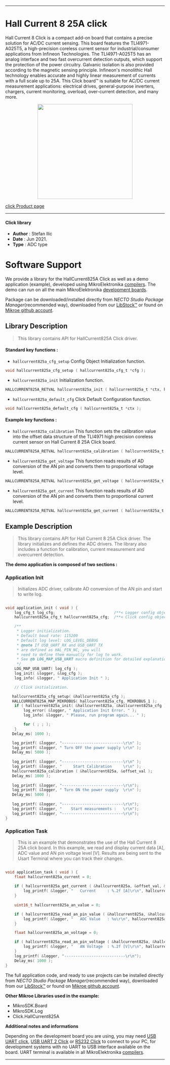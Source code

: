
---
# Hall Current 8 25A click

Hall Current 8 Click is a compact add-on board that contains a precise solution for AC/DC current sensing. This board features the TLI4971-A025T5, a high-precision coreless current sensor for industrial/consumer applications from Infineon Technologies. The TLI4971-A025T5 has an analog interface and two fast overcurrent detection outputs, which support the protection of the power circuitry. Galvanic isolation is also provided according to the magnetic sensing principle. Infineon's monolithic Hall technology enables accurate and highly linear measurement of currents with a full scale up to 25A. This Click board™ is suitable for AC/DC current measurement applications: electrical drives, general-purpose inverters, chargers, current monitoring, overload, over-current detection, and many more.

<p align="center">
  <img src="https://download.mikroe.com/images/click_for_ide/hallcurrent-825a_click.png" height=300px>
</p>

[click Product page](https://www.mikroe.com/hall-current-8-click-25a)

---


#### Click library

- **Author**        : Stefan Ilic
- **Date**          : Jun 2021.
- **Type**          : ADC type


# Software Support

We provide a library for the HallCurrent825A Click
as well as a demo application (example), developed using MikroElektronika
[compilers](https://www.mikroe.com/necto-studio).
The demo can run on all the main MikroElektronika [development boards](https://www.mikroe.com/development-boards).

Package can be downloaded/installed directly from *NECTO Studio Package Manager*(recommended way), downloaded from our [LibStock&trade;](https://libstock.mikroe.com) or found on [Mikroe github account](https://github.com/MikroElektronika/mikrosdk_click_v2/tree/master/clicks).

## Library Description

> This library contains API for HallCurrent825A Click driver.

#### Standard key functions :

- `hallcurrent825a_cfg_setup` Config Object Initialization function.
```c
void hallcurrent825a_cfg_setup ( hallcurrent825a_cfg_t *cfg );
```

- `hallcurrent825a_init` Initialization function.
```c
HALLCURRENT825A_RETVAL hallcurrent825a_init ( hallcurrent825a_t *ctx, hallcurrent825a_cfg_t *cfg );
```

- `hallcurrent825a_default_cfg` Click Default Configuration function.
```c
void hallcurrent825a_default_cfg ( hallcurrent825a_t *ctx );
```

#### Example key functions :

- `hallcurrent825a_calibration` This function sets the calibration value into the offset data structure of the TLI4971 high precision coreless current sensor on Hall Current 8 25A Click board.
```c
HALLCURRENT825A_RETVAL hallcurrent825a_calibration ( hallcurrent825a_t *ctx, hallcurrent825a_offset_t *offset_val );
```

- `hallcurrent825a_get_voltage` This function reads results of AD conversion of the AN pin and converts them to proportional voltage level.
```c
HALLCURRENT825A_RETVAL hallcurrent825a_get_voltage ( hallcurrent825a_t *ctx, float *avr_voltage );
```

- `hallcurrent825a_get_current` This function reads results of AD conversion of the AN pin and converts them to proportional current level.
```c
HALLCURRENT825A_RETVAL hallcurrent825a_get_current ( hallcurrent825a_t *ctx, hallcurrent825a_offset_t *offset_val, float *current );
```

## Example Description

> This library contains API for Hall Current 8 25A Click driver. The library initializes and defines the ADC drivers. The library also includes a function for calibration, current measurement and overcurrent detection.

**The demo application is composed of two sections :**

### Application Init

> Initializes ADC driver, calibrate AD conversion of the AN pin and start to write log.

```c

void application_init ( void ) {
    log_cfg_t log_cfg;                          /**< Logger config object. */
    hallcurrent825a_cfg_t hallcurrent825a_cfg;  /**< Click config object. */

    /** 
     * Logger initialization.
     * Default baud rate: 115200
     * Default log level: LOG_LEVEL_DEBUG
     * @note If USB_UART_RX and USB_UART_TX 
     * are defined as HAL_PIN_NC, you will 
     * need to define them manually for log to work. 
     * See @b LOG_MAP_USB_UART macro definition for detailed explanation.
     */
    LOG_MAP_USB_UART( log_cfg );
    log_init( &logger, &log_cfg );
    log_info( &logger, " Application Init " );

    // Click initialization.

   hallcurrent825a_cfg_setup( &hallcurrent825a_cfg );
   HALLCURRENT825A_MAP_MIKROBUS( hallcurrent825a_cfg, MIKROBUS_1 );
    if ( hallcurrent825a_init( &hallcurrent825a, &hallcurrent825a_cfg ) == ADC_ERROR ) {
        log_error( &logger, " Application Init Error. " );
        log_info( &logger, " Please, run program again... " );

        for ( ; ; );
    }
   Delay_ms( 1000 );

   log_printf( &logger, "---------------------------\r\n" );
   log_printf( &logger, " Turn OFF the power supply \r\n" );
   Delay_ms( 5000 );
   
   log_printf( &logger, "---------------------------\r\n" );
   log_printf( &logger, "     Start Calibration     \r\n" );
   hallcurrent825a_calibration ( &hallcurrent825a, &offset_val );
   Delay_ms( 1000 );
   
   log_printf( &logger, "---------------------------\r\n");
   log_printf( &logger, " Turn ON the power supply  \r\n" );
   Delay_ms( 5000 );
   
   log_printf( &logger, "---------------------------\r\n");
   log_printf( &logger, "    Start measurements :   \r\n");
   log_printf( &logger, "---------------------------\r\n");
}

```

### Application Task

> This is an example that demonstrates the use of the Hall Current 8 25A click board. In this example, we read and display current data [A],  ADC value and AN pin voltage level [V]. Results are being sent to the Usart Terminal where you can track their changes.

```c

void application_task ( void ) {
    float hallcurrent825a_current = 0;
    
    if ( hallcurrent825a_get_current ( &hallcurrent825a, &offset_val, &hallcurrent825a_current ) != ADC_ERROR ) {
        log_printf( &logger, "   Current     : %.2f [A]\r\n", hallcurrent825a_current );
    }
    
    uint16_t hallcurrent825a_an_value = 0;

    if ( hallcurrent825a_read_an_pin_value ( &hallcurrent825a, &hallcurrent825a_an_value ) != ADC_ERROR ) {
        log_printf( &logger, "   ADC Value   : %u\r\n", hallcurrent825a_an_value );
    }

    float hallcurrent825a_an_voltage = 0;

    if ( hallcurrent825a_read_an_pin_voltage ( &hallcurrent825a, &hallcurrent825a_an_voltage ) != ADC_ERROR ) {
        log_printf( &logger, "   AN Voltage  : %.2f [V]\r\n", hallcurrent825a_an_voltage );
    }
    log_printf( &logger, "---------------------------\r\n");
    Delay_ms( 1000 );
}

```


The full application code, and ready to use projects can be installed directly from *NECTO Studio Package Manager*(recommended way), downloaded from our [LibStock&trade;](https://libstock.mikroe.com) or found on [Mikroe github account](https://github.com/MikroElektronika/mikrosdk_click_v2/tree/master/clicks).

**Other Mikroe Libraries used in the example:**

- MikroSDK.Board
- MikroSDK.Log
- Click.HallCurrent825A

**Additional notes and informations**

Depending on the development board you are using, you may need
[USB UART click](https://www.mikroe.com/usb-uart-click),
[USB UART 2 Click](https://www.mikroe.com/usb-uart-2-click) or
[RS232 Click](https://www.mikroe.com/rs232-click) to connect to your PC, for
development systems with no UART to USB interface available on the board. UART
terminal is available in all MikroElektronika
[compilers](https://shop.mikroe.com/compilers).

---
